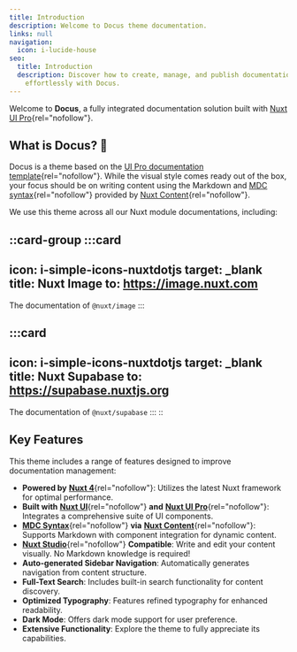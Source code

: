 ```yaml
---
title: Introduction
description: Welcome to Docus theme documentation.
links: null
navigation:
  icon: i-lucide-house
seo:
  title: Introduction
  description: Discover how to create, manage, and publish documentation
    effortlessly with Docus.
---
```


Welcome to **Docus**, a fully integrated documentation solution built with [Nuxt UI Pro](https://ui.nuxt.com/pro){rel="nofollow"}.

## What is Docus? :rocket:

Docus is a theme based on the [UI Pro documentation template](https://docs-template.nuxt.dev/){rel="nofollow"}. While the visual style comes ready out of the box, your focus should be on writing content using the Markdown and [MDC syntax](https://content.nuxt.com/docs/files/markdown#mdc-syntax){rel="nofollow"} provided by [Nuxt Content](https://content.nuxt.com){rel="nofollow"}.

We use this theme across all our Nuxt module documentations, including:

::card-group
  :::card
  ---
  icon: i-simple-icons-nuxtdotjs
  target: _blank
  title: Nuxt Image
  to: https://image.nuxt.com
  ---
  The documentation of `@nuxt/image`
  :::

  :::card
  ---
  icon: i-simple-icons-nuxtdotjs
  target: _blank
  title: Nuxt Supabase
  to: https://supabase.nuxtjs.org
  ---
  The documentation of `@nuxt/supabase`
  :::
::

## Key Features

This theme includes a range of features designed to improve documentation management:

- **Powered by** [**Nuxt 4**](https://nuxt.com){rel="nofollow"}: Utilizes the latest Nuxt framework for optimal performance.
- **Built with** [**Nuxt UI**](https://ui.nuxt.com){rel="nofollow"} **and** [**Nuxt UI Pro**](https://ui.nuxt.com/pro){rel="nofollow"}: Integrates a comprehensive suite of UI components.
- [**MDC Syntax**](https://content.nuxt.com/usage/markdown){rel="nofollow"} **via** [**Nuxt Content**](https://content.nuxt.com){rel="nofollow"}: Supports Markdown with component integration for dynamic content.
- [**Nuxt Studio**](https://content.nuxt.com/docs/studio){rel="nofollow"} **Compatible**: Write and edit your content visually. No Markdown knowledge is required!
- **Auto-generated Sidebar Navigation**: Automatically generates navigation from content structure.
- **Full-Text Search**: Includes built-in search functionality for content discovery.
- **Optimized Typography**: Features refined typography for enhanced readability.
- **Dark Mode**: Offers dark mode support for user preference.
- **Extensive Functionality**: Explore the theme to fully appreciate its capabilities.
